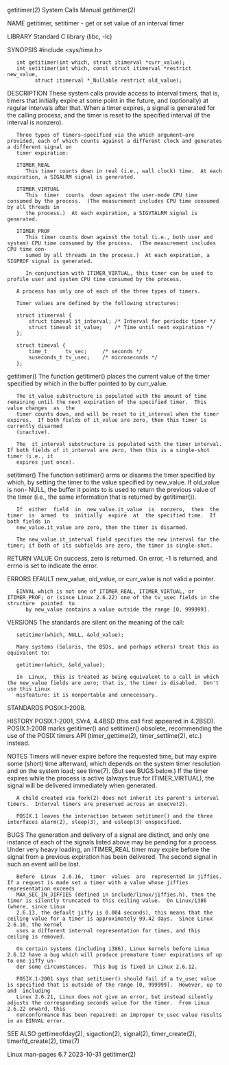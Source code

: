 getitimer(2)							      System Calls Manual							  getitimer(2)

NAME
       getitimer, setitimer - get or set value of an interval timer

LIBRARY
       Standard C library (libc, -lc)

SYNOPSIS
       #include <sys/time.h>

       int getitimer(int which, struct itimerval *curr_value);
       int setitimer(int which, const struct itimerval *restrict new_value,
		     struct itimerval *_Nullable restrict old_value);

DESCRIPTION
       These  system  calls  provide access to interval timers, that is, timers that initially expire at some point in the future, and (optionally) at regular
       intervals after that.  When a timer expires, a signal is generated for the calling process, and the timer is reset to the specified  interval  (if  the
       interval is nonzero).

       Three types of timers—specified via the which argument—are provided, each of which counts against a different clock and generates a different signal on
       timer expiration:

       ITIMER_REAL
	      This timer counts down in real (i.e., wall clock) time.  At each expiration, a SIGALRM signal is generated.

       ITIMER_VIRTUAL
	      This  timer  counts  down against the user-mode CPU time consumed by the process.	 (The measurement includes CPU time consumed by all threads in
	      the process.)  At each expiration, a SIGVTALRM signal is generated.

       ITIMER_PROF
	      This timer counts down against the total (i.e., both user and system) CPU time consumed by the process.  (The measurement includes CPU time con‐
	      sumed by all threads in the process.)  At each expiration, a SIGPROF signal is generated.

	      In conjunction with ITIMER_VIRTUAL, this timer can be used to profile user and system CPU time consumed by the process.

       A process has only one of each of the three types of timers.

       Timer values are defined by the following structures:

	   struct itimerval {
	       struct timeval it_interval; /* Interval for periodic timer */
	       struct timeval it_value;	   /* Time until next expiration */
	   };

	   struct timeval {
	       time_t	   tv_sec;	   /* seconds */
	       suseconds_t tv_usec;	   /* microseconds */
	   };

   getitimer()
       The function getitimer() places the current value of the timer specified by which in the buffer pointed to by curr_value.

       The it_value substructure is populated with the amount of time remaining until the next expiration of the specified timer.  This value changes  as  the
       timer counts down, and will be reset to it_interval when the timer expires.  If both fields of it_value are zero, then this timer is currently disarmed
       (inactive).

       The  it_interval substructure is populated with the timer interval.  If both fields of it_interval are zero, then this is a single-shot timer (i.e., it
       expires just once).

   setitimer()
       The function setitimer() arms or disarms the timer specified by which, by setting the timer to the value specified by new_value.	 If old_value is  non-
       NULL, the buffer it points to is used to return the previous value of the timer (i.e., the same information that is returned by getitimer()).

       If  either  field  in  new_value.it_value  is  nonzero,	then  the  timer  is  armed  to	 initially  expire  at	the specified time.  If both fields in
       new_value.it_value are zero, then the timer is disarmed.

       The new_value.it_interval field specifies the new interval for the timer; if both of its subfields are zero, the timer is single-shot.

RETURN VALUE
       On success, zero is returned.  On error, -1 is returned, and errno is set to indicate the error.

ERRORS
       EFAULT new_value, old_value, or curr_value is not valid a pointer.

       EINVAL which is not one of ITIMER_REAL, ITIMER_VIRTUAL, or ITIMER_PROF; or (since Linux 2.6.22) one of the tv_usec fields in the structure  pointed  to
	      by new_value contains a value outside the range [0, 999999].

VERSIONS
       The standards are silent on the meaning of the call:

	   setitimer(which, NULL, &old_value);

       Many systems (Solaris, the BSDs, and perhaps others) treat this as equivalent to:

	   getitimer(which, &old_value);

       In  Linux,  this is treated as being equivalent to a call in which the new_value fields are zero; that is, the timer is disabled.  Don't use this Linux
       misfeature: it is nonportable and unnecessary.

STANDARDS
       POSIX.1-2008.

HISTORY
       POSIX.1-2001, SVr4, 4.4BSD (this call first appeared in 4.2BSD).	 POSIX.1-2008 marks getitimer() and setitimer() obsolete, recommending the use of  the
       POSIX timers API (timer_gettime(2), timer_settime(2), etc.) instead.

NOTES
       Timers will never expire before the requested time, but may expire some (short) time afterward, which depends on the system timer resolution and on the
       system load; see time(7).  (But see BUGS below.)	 If the timer expires while the process is active (always true for ITIMER_VIRTUAL), the signal will be
       delivered immediately when generated.

       A child created via fork(2) does not inherit its parent's interval timers.  Interval timers are preserved across an execve(2).

       POSIX.1 leaves the interaction between setitimer() and the three interfaces alarm(2), sleep(3), and usleep(3) unspecified.

BUGS
       The  generation	and  delivery of a signal are distinct, and only one instance of each of the signals listed above may be pending for a process.	 Under
       very heavy loading, an ITIMER_REAL timer may expire before the signal from a previous expiration has been delivered.  The  second  signal  in  such  an
       event will be lost.

       Before  Linux  2.6.16,  timer  values  are  represented in jiffies.  If a request is made set a timer with a value whose jiffies representation exceeds
       MAX_SEC_IN_JIFFIES (defined in include/linux/jiffies.h), then the timer is silently truncated to this ceiling value.  On Linux/i386 (where, since Linux
       2.6.13, the default jiffy is 0.004 seconds), this means that the ceiling value for a timer is approximately 99.42 days.	Since Linux 2.6.16, the kernel
       uses a different internal representation for times, and this ceiling is removed.

       On certain systems (including i386), Linux kernels before Linux 2.6.12 have a bug which will produce premature timer expirations of up to one jiffy un‐
       der some circumstances.	This bug is fixed in Linux 2.6.12.

       POSIX.1-2001 says that setitimer() should fail if a tv_usec value is specified that is outside of the range [0, 999999].	 However, up to and  including
       Linux 2.6.21, Linux does not give an error, but instead silently adjusts the corresponding seconds value for the timer.	From Linux 2.6.22 onward, this
       nonconformance has been repaired: an improper tv_usec value results in an EINVAL error.

SEE ALSO
       gettimeofday(2), sigaction(2), signal(2), timer_create(2), timerfd_create(2), time(7)

Linux man-pages 6.7							  2023-10-31								  getitimer(2)
